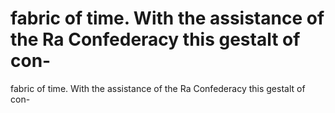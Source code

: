 # fabric of time. With the assistance of the Ra Confederacy this gestalt of con-

fabric of time. With the assistance of the Ra Confederacy this gestalt of con-